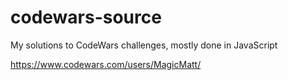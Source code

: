 # codewars-source
My solutions to CodeWars challenges, mostly done in JavaScript

https://www.codewars.com/users/MagicMatt/